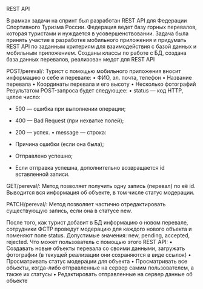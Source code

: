 
REST API

  В рамках задачи на спринт был разработан REST API для Федерации Спортивного Туризма России. Федерация ведет базу горных перевалов, которая туристами и нуждается в усовершенствовании. Задача была принять участие в разработке мобильного приложения и придумать REST API по заданным критериям для взаимодействия с базой данных и мобильным приложением.
Созданы классы по работе с БД, создана база данных перевалов, реализован медот для REST API

  POST/pereval/:
Турист с помощью мобильного приложения вносит информацию о себе и перевале:
• ФИО, эл. почта, телефон
• Название перевала
• Координаты перевала и его высоту
• Несколько фотографий Результатом POST-запроса будет следующее:
• status — код HTTP, целое число:
-	500 — ошибка при выполнении операции;

-	400 — Bad Request (при нехватке полей);

-	200 — успех.
• message — строка:
-	Причина ошибки (если она была);

-	Отправлено успешно;

-	Если отправка успешна, дополнительно возвращается id вставленной записи.

  GET/pereval/:
Метод позволяет получить одну запись (перевал) по её id. Выводится вся информация об объекте, в том числе статус модерации.

  PATCH/pereval/:
Метод позволяет частично отредактировать существующую запись, если она в статусе new.

После того, как турист добавит в БД информацию о новом перевале, сотрудники ФСТР проведут модерацию для каждого нового объекта и поменяют поле status. Допустимые значения: new, pending, accepted, rejected.
Что может пользователь с помощью этого REST API:
• Создавать новые объекты перевала со своими данными, загружать фотографии (в текущей реализации они сохраняются в виде ссылок)
• Просматривать статус модерации для объекта
• Просматривать все объекты, когда-либо отправленные на сервер самим пользователем, а также их статусы
• Редактировать отправленные на сервер данные об объекте
